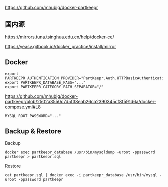 https://github.com/mhubig/docker-partkeepr

## 国内源

https://mirrors.tuna.tsinghua.edu.cn/help/docker-ce/

https://yeasy.gitbook.io/docker_practice/install/mirror

## Docker

```
export PARTKEEPR_AUTHENTICATION_PROVIDER="PartKeepr.Auth.HTTPBasicAuthenticationProvider"
export PARTKEEPR_DATABASE_PASS="..."
export PARTKEEPR_CATEGORY_PATH_SEPARATOR="/"
```

https://github.com/mhubig/docker-partkeepr/blob/2502a3550c7d5f38eab26ca2390345cf8f591d6a/docker-compose.yml#L8

`MYSQL_ROOT_PASSWORD="..."`


## Backup & Restore

Backup

`docker exec partkeepr_database /usr/bin/mysqldump -uroot -ppassword partkeepr > partkeepr.sql`

Restore

`cat partkeepr.sql | docker exec -i partkeepr_database /usr/bin/mysql -uroot -ppassword partkeepr`
